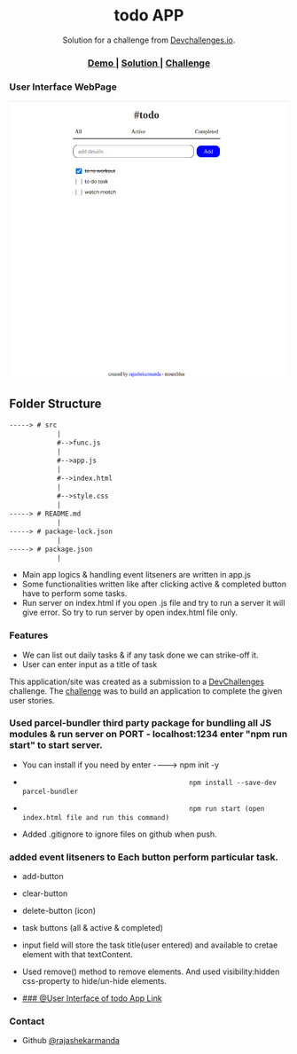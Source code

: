<h1 align="center">todo APP</h1>

<div align="center">
   Solution for a challenge from  <a href="http://devchallenges.io" target="_blank">Devchallenges.io</a>.
</div>

<div align="center">
  <h3>
    <a href="https://rajashekarmandatodoapp.netlify.app/">
      Demo
    </a>
    <span> | </span>
    <a href="https://github.com/Rajashekarmanda/todosApp.git">
      Solution
    </a>
    <span> | </span>
    <a href="https://www.figma.com/file/SClDA1weEGA3Mo8Is8Sbf2/todo?node-id=0-1&t=PXUdB6qboaGptbLX-0">
      Challenge
    </a>
  </h3>
</div>

### User Interface WebPage
![](resource/image.png)



## Folder Structure
    
    -----> # src
                |
                #-->func.js
                |
                #-->app.js
                |
                #-->index.html
                |
                #-->style.css
                |
    -----> # README.md
                |
    -----> # package-lock.json
                |
    -----> # package.json
                |

* Main app logics & handling event litseners are written in app.js
* Some functionalities written like after clicking active & completed button have to perform some tasks.
* Run server on index.html if you open .js file and try to run a server it will give error. So try to run server by open index.html file only.

### Features
* We can list out daily tasks & if any task done we can strike-off it. 
* User can enter input as a title of task

This application/site was created as a submission to a [DevChallenges](https://devchallenges.io/challenges) challenge. The [challenge](https://devchallenges.io/challenges/hH6PbOHBdPm6otzw2De5) was to build an application to complete the given user stories.

### Used parcel-bundler third party package for bundling all JS modules & run server on PORT - localhost:1234 enter "npm run start" to start server.
* You can install if you need by enter ----> npm init -y  
*                                               npm install --save-dev parcel-bundler
*                                               npm run start (open index.html file and run this command)

* Added .gitignore to ignore files on github when push.

### added event litseners to Each button perform particular task.
* add-button
* clear-button
* delete-button (icon)
* task buttons (all & active & completed) 

* input field will store the task title(user entered) and available to cretae element with that textContent.

* Used remove() method to remove elements. And used visibility:hidden css-property to hide/un-hide elements.

* <a href="resource/Screenshot from 2023-03-21 16-06-22.png">### @User Interface of todo App Link</a>

### Contact

* Github [@rajashekarmanda](https://github.com/Rajashekarmanda)
